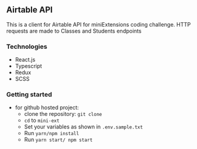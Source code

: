 ## Airtable API
This is a client for Airtable API for miniExtensions coding challenge. HTTP requests are made to Classes and Students endpoints

### Technologies
- React.js
- Typescript
- Redux
- SCSS

### Getting started
- for github hosted project:
    - clone the repository: `git clone `
    - `cd` to `mini-ext`
    - Set your variables as shown in `.env.sample.txt`
    - Run `yarn/npm install`
    - Run `yarn start/ npm start`